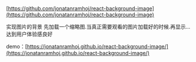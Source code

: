 
[https://github.com/jonatanramhoj/react-background-image](https://github.com/jonatanramhoj/react-background-image)

实现图片的背景 先加载一个缩略图.当真正需要观看的图片加载好的时候.再显示…达到用户体验感良好

demo：[https://jonatanramhoj.github.io/react-background-image/](https://jonatanramhoj.github.io/react-background-image/)
<!--stackedit_data:
eyJoaXN0b3J5IjpbNDY0NzMxMzQ3LDE1NjU5ODI3MThdfQ==
-->